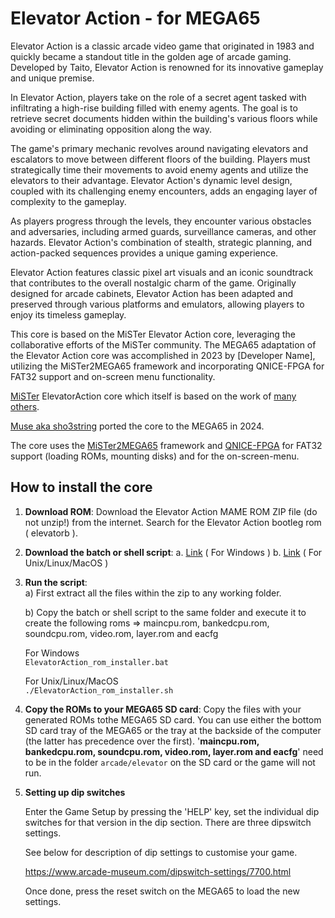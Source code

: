 Elevator Action - for MEGA65
============================

Elevator Action is a classic arcade video game that originated in 1983 and quickly became a standout title in the golden age of arcade gaming. Developed by Taito, Elevator Action is renowned for its innovative gameplay and unique premise.

In Elevator Action, players take on the role of a secret agent tasked with infiltrating a high-rise building filled with enemy agents. The goal is to retrieve secret documents hidden within the building's various floors while avoiding or eliminating opposition along the way.

The game's primary mechanic revolves around navigating elevators and escalators to move between different floors of the building. Players must strategically time their movements to avoid enemy agents and utilize the elevators to their advantage. Elevator Action's dynamic level design, coupled with its challenging enemy encounters, adds an engaging layer of complexity to the gameplay.

As players progress through the levels, they encounter various obstacles and adversaries, including armed guards, surveillance cameras, and other hazards. Elevator Action's combination of stealth, strategic planning, and action-packed sequences provides a unique gaming experience.

Elevator Action features classic pixel art visuals and an iconic soundtrack that contributes to the overall nostalgic charm of the game. Originally designed for arcade cabinets, Elevator Action has been adapted and preserved through various platforms and emulators, allowing players to enjoy its timeless gameplay.

This core is based on the MiSTer Elevator Action core, leveraging the collaborative efforts of the MiSTer community. The MEGA65 adaptation of the Elevator Action core was accomplished in 2023 by [Developer Name], utilizing the MiSTer2MEGA65 framework and incorporating QNICE-FPGA for FAT32 support and on-screen menu functionality.


[MiSTer](https://github.com/MiSTer-devel/Arcade-TaitoSystemSJ_MiSTer) ElevatorAction core which itself is based on the work of [many others](AUTHORS).

[Muse aka sho3string](https://github.com/sho3string)
ported the core to the MEGA65 in 2024.

The core uses the [MiSTer2MEGA65](https://github.com/sy2002/MiSTer2MEGA65)
framework and [QNICE-FPGA](https://github.com/sy2002/QNICE-FPGA) for
FAT32 support (loading ROMs, mounting disks) and for the
on-screen-menu.

How to install the core
-----------------------

1. **Download ROM**: Download the Elevator Action MAME ROM ZIP file (do not unzip!) from the internet.
   Search for the Elevator Action bootleg rom ( elevatorb ).
 
3. **Download the batch or shell script**:
   a. [Link](https://github.com/sho3string/ElevatorActionMEGA65/blob/master/ElevatorAction_rom_installer.bat) ( For Windows  )
   b. [Link](https://github.com/sho3string/ElevatorActionMEGA65/blob/master/ElevatorAction_rom_installer.sh)  ( For Unix/Linux/MacOS )

4. **Run the script**:  
   a) First extract all the files within the zip to any working folder.  
   
   b) Copy the batch or shell script to the same folder and execute it to create the following roms => maincpu.rom, bankedcpu.rom, soundcpu.rom, video.rom, layer.rom and eacfg  
   
   For Windows  
    `ElevatorAction_rom_installer.bat`  
       
   For Unix/Linux/MacOS  
   `./ElevatorAction_rom_installer.sh` 

5. **Copy the ROMs to your MEGA65 SD card**: Copy the files with your generated ROMs tothe MEGA65 SD card. You can use either the bottom SD card tray
of the MEGA65 or the tray at the backside of the computer (the latter has precedence over the first).
   '**maincpu.rom, bankedcpu.rom, soundcpu.rom, video.rom, layer.rom and eacfg**' need to be in the folder `arcade/elevator` on the SD card or the game will not run.


6. **Setting up dip switches**

   Enter the Game Setup by pressing the 'HELP' key, set the individual dip switches for that version in the dip section. There are three dipswitch settings.

   See below for description of dip settings to customise your game.
   
   https://www.arcade-museum.com/dipswitch-settings/7700.html

   Once done, press the reset switch on the MEGA65 to load the new settings.


   
    
